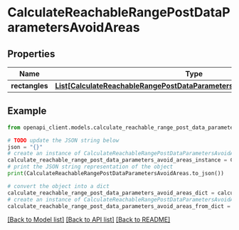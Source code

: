 # CalculateReachableRangePostDataParametersAvoidAreas


## Properties

Name | Type | Description | Notes
------------ | ------------- | ------------- | -------------
**rectangles** | [**List[CalculateReachableRangePostDataParametersAvoidAreasRectanglesInner]**](CalculateReachableRangePostDataParametersAvoidAreasRectanglesInner.md) |  | [optional] 

## Example

```python
from openapi_client.models.calculate_reachable_range_post_data_parameters_avoid_areas import CalculateReachableRangePostDataParametersAvoidAreas

# TODO update the JSON string below
json = "{}"
# create an instance of CalculateReachableRangePostDataParametersAvoidAreas from a JSON string
calculate_reachable_range_post_data_parameters_avoid_areas_instance = CalculateReachableRangePostDataParametersAvoidAreas.from_json(json)
# print the JSON string representation of the object
print(CalculateReachableRangePostDataParametersAvoidAreas.to_json())

# convert the object into a dict
calculate_reachable_range_post_data_parameters_avoid_areas_dict = calculate_reachable_range_post_data_parameters_avoid_areas_instance.to_dict()
# create an instance of CalculateReachableRangePostDataParametersAvoidAreas from a dict
calculate_reachable_range_post_data_parameters_avoid_areas_from_dict = CalculateReachableRangePostDataParametersAvoidAreas.from_dict(calculate_reachable_range_post_data_parameters_avoid_areas_dict)
```
[[Back to Model list]](../README.md#documentation-for-models) [[Back to API list]](../README.md#documentation-for-api-endpoints) [[Back to README]](../README.md)


